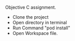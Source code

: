 Objective C assignment.

- Clone the project
- Open directory in terminal
- Run Command "pod install"
- Open Workspace file.
